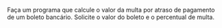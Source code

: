 Faça um programa que calcule o valor da multa por atraso de pagamento de um boleto bancário. Solicite o valor do boleto e o percentual de multa.
